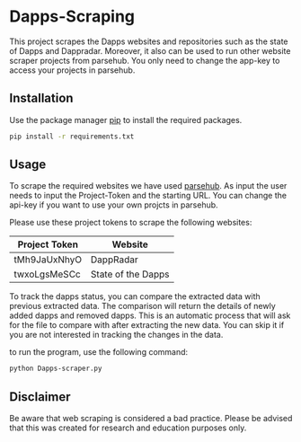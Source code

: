 # Dapps-Scraping
This project scrapes the Dapps websites and repositories such as the state of Dapps and Dappradar. Moreover, it also can be used to run other website scraper projects from parsehub. You only need to change the app-key to access your projects in parsehub. 


## Installation

Use the package manager [pip](https://pip.pypa.io/en/stable/) to install the required packages.

```bash
pip install -r requirements.txt
```

## Usage

To scrape the required websites we have used [parsehub](https://www.parsehub.com).
As input the user needs to input the Project-Token and the starting URL. 
You can change the api-key if you want to use your own projcts in parsehub.

Please use these project tokens to scrape the following websites:

| Project Token  | Website |
| ------------- | ------------- |
| tMh9JaUxNhyO  | DappRadar  |
| twxoLgsMeSCc  | State of the Dapps  |


To track the dapps status, you can compare the extracted data with previous extracted data. The comparison will return the details of newly added dapps and removed dapps. This is an automatic process that will ask for the file to compare with after extracting the new data. You can skip it if you are not interested in tracking the changes in the data.

to run the program, use the following command:
```bash
python Dapps-scraper.py
```
## Disclaimer
Be aware that web scraping is considered a bad practice. Please be advised that this was created for research and education purposes only.  
